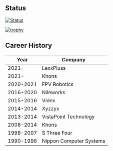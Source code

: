 ## Status

[![Status](https://github-readme-stats.vercel.app/api?username=tunefs&count_private=true&hide=stars&show_icons=true&theme=dracula)](https://github.com/anuraghazra/github-readme-stats)

[![trophy](https://github-profile-trophy.vercel.app/?username=tunefs&theme=dracula)](https://github.com/ryo-ma/github-profile-trophy)

## Career History

Year      | Company
--------- | ----------
2021-     | LexxPluss
2021-     | Khons
2020-2021 | FPV Robotics
2016-2020 | Nileworks
2015-2016 | Videx
2014-2014 | Xyzzyx
2013-2014 | VistaPoint Technology
2008-2014 | Khons
1998-2007 | S Three Four
1990-1998 | Nippon Computer Systems
